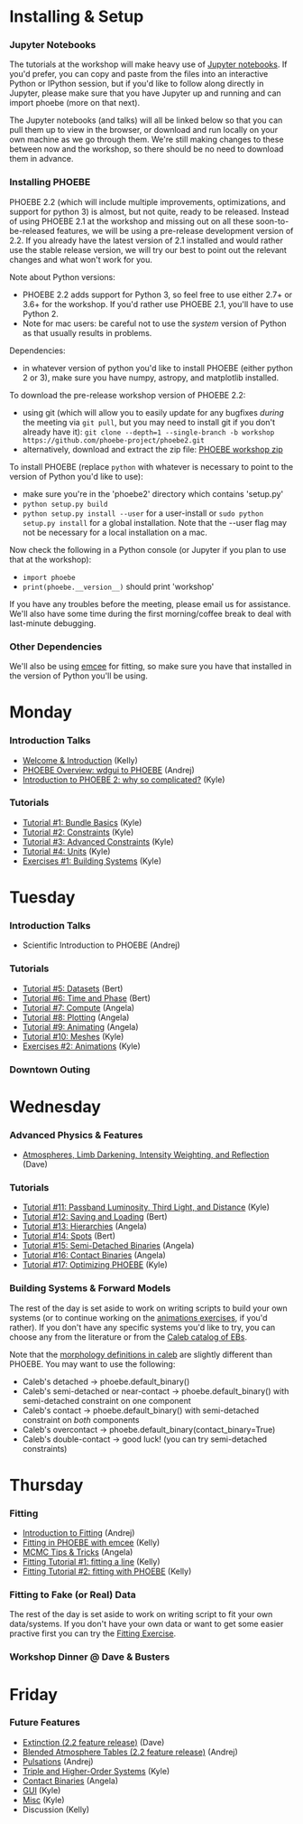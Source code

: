 # Installing & Setup

### Jupyter Notebooks

The tutorials at the workshop will make heavy use of [Jupyter notebooks](https://jupyter.org/install).  If you'd prefer, you can copy and paste from the files into an interactive Python or IPython session, but if you'd like to follow along directly in Jupyter, please make sure that you have Jupyter up and running and can import phoebe (more on that next).

The Jupyter notebooks (and talks) will all be linked below so that you can pull them up to view in the browser, or download and run locally on your own machine as we go through them.  We're still making changes to these between now and the workshop, so there should be no need to download them in advance.

### Installing PHOEBE

PHOEBE 2.2 (which will include multiple improvements, optimizations, and support for python 3) is almost, but not quite, ready to be released.  Instead of using PHOEBE 2.1 at the workshop and missing out on all these soon-to-be-released features, we will be using a pre-release development version of 2.2.  If you already have the latest version of 2.1 installed and would rather use the stable release version, we will try our best to point out the relevant changes and what won't work for you.

Note about Python versions:

* PHOEBE 2.2 adds support for Python 3, so feel free to use either 2.7+ or 3.6+ for the workshop.  If you'd rather use PHOEBE 2.1, you'll have to use Python 2.
* Note for mac users: be careful not to use the *system* version of Python as that usually results in problems.

Dependencies:

* in whatever version of python you'd like to install PHOEBE (either python 2 or 3), make sure you have numpy, astropy, and matplotlib installed.

To download the pre-release workshop version of PHOEBE 2.2:

* using git (which will allow you to easily update for any bugfixes *during* the meeting via `git pull`, but you may need to install git if you don't already have it): `git clone --depth=1 --single-branch -b workshop https://github.com/phoebe-project/phoebe2.git`
* alternatively, download and extract the zip file: [PHOEBE workshop zip](https://github.com/phoebe-project/phoebe2/archive/workshop.zip)


To install PHOEBE (replace `python` with whatever is necessary to point to the version of Python you'd like to use):

* make sure you're in the 'phoebe2' directory which contains 'setup.py'
* `python setup.py build`
* `python setup.py install --user` for a user-install or `sudo python setup.py install` for a global installation. Note that the --user flag may not be necessary for a local installation on a mac.

Now check the following in a Python console (or Jupyter if you plan to use that at the workshop):

* `import phoebe`
* `print(phoebe.__version__)` should print 'workshop'

If you have any troubles before the meeting, please email us for assistance.  We'll also have some time during the first morning/coffee break to deal with last-minute debugging.


### Other Dependencies

We'll also be using [emcee](https://emcee.readthedocs.io/en/stable/) for fitting, so make sure you have that installed in the version of Python you'll be using.


# Monday

### Introduction Talks
* [Welcome & Introduction](https://docs.google.com/presentation/d/e/2PACX-1vRjK8iEVZbdZkDBpW0d7XvfqUNq4_waFI9doIx_DAXQvgIYgendKSSeuWIZuUK59w2IN_hEoCm4lZtL/pub?start=false&loop=false&delayms=3000) (Kelly)
* [PHOEBE Overview: wdgui to PHOEBE](https://docs.google.com/presentation/d/e/2PACX-1vRemPIyKkMmWOe_YAQlH3oKfaSBNt5MhNc0MyTfygJrIEBGhlGrki138KljRymM6sobkCayD2LkYfGw/pub?start=false&loop=false&delayms=3000) (Andrej)
* [Introduction to PHOEBE 2: why so complicated?](https://docs.google.com/presentation/d/e/2PACX-1vT5d5bzuzABHvERmmMfe_aq7fN2w9Q3ctcFib0KM1e8bD_gUpyVCDBk7d28OWgKBNlNYSK6CI5xK2VD/pub?start=false&loop=false&delayms=3000) (Kyle)

### Tutorials
* [Tutorial #1: Bundle Basics](https://nbviewer.jupyter.org/github/phoebe-project/phoebe2-workshop/blob/2019july/Intro_Tutorial_01_bundle_basics.ipynb) (Kyle)
* [Tutorial #2: Constraints](https://nbviewer.jupyter.org/github/phoebe-project/phoebe2-workshop/blob/2019july/Intro_Tutorial_02_constraints.ipynb) (Kyle)
* [Tutorial #3: Advanced Constraints](https://nbviewer.jupyter.org/github/phoebe-project/phoebe2-workshop/blob/2019july/Intro_Tutorial_03_advanced_constraints.ipynb) (Kyle)
* [Tutorial #4: Units](https://nbviewer.jupyter.org/github/phoebe-project/phoebe2-workshop/blob/2019july/Intro_Tutorial_04_units.ipynb) (Kyle)
* [Exercises #1: Building Systems](https://nbviewer.jupyter.org/github/phoebe-project/phoebe2-workshop/blob/2019july/Exercises_01.ipynb) (Kyle)

# Tuesday

### Introduction Talks
* Scientific Introduction to PHOEBE (Andrej)

### Tutorials
* [Tutorial #5: Datasets](https://nbviewer.jupyter.org/github/phoebe-project/phoebe2-workshop/blob/2019july/Intro_Tutorial_05_datasets.ipynb) (Bert)
* [Tutorial #6: Time and Phase](https://nbviewer.jupyter.org/github/phoebe-project/phoebe2-workshop/blob/2019july/Intro_Tutorial_06_time_and_phase.ipynb) (Bert)
* [Tutorial #7: Compute](https://nbviewer.jupyter.org/github/phoebe-project/phoebe2-workshop/blob/2019july/Intro_Tutorial_07_compute.ipynb) (Angela)
* [Tutorial #8: Plotting](https://nbviewer.jupyter.org/github/phoebe-project/phoebe2-workshop/blob/2019july/Intro_Tutorial_08_plotting.ipynb) (Angela)
* [Tutorial #9: Animating](https://nbviewer.jupyter.org/github/phoebe-project/phoebe2-workshop/blob/2019july/Intro_Tutorial_09_animating.ipynb) (Angela)
* [Tutorial #10: Meshes](https://nbviewer.jupyter.org/github/phoebe-project/phoebe2-workshop/blob/2019july/Intro_Tutorial_10_meshes.ipynb) (Kyle)
* [Exercises #2: Animations](https://nbviewer.jupyter.org/github/phoebe-project/phoebe2-workshop/blob/2019july/Exercises_02.ipynb) (Kyle)

### Downtown Outing


# Wednesday


### Advanced Physics & Features
* [Atmospheres, Limb Darkening, Intensity Weighting, and Reflection](https://docs.google.com/presentation/d/e/2PACX-1vQ3LFDQrKAbEhieM3hUDyFgg-W9ozacQYAPmyBlmsb180qqjChf2kNsLonvDCE0iKAF5RdEFdxlC7Pr/pub?start=false&loop=false&delayms=3000) (Dave)


### Tutorials
* [Tutorial #11: Passband Luminosity, Third Light, and Distance](https://nbviewer.jupyter.org/github/phoebe-project/phoebe2-workshop/blob/2019july/Intro_Tutorial_11_pblum_l3_distance.ipynb) (Kyle)
* [Tutorial #12: Saving and Loading](https://nbviewer.jupyter.org/github/phoebe-project/phoebe2-workshop/blob/2019july/Intro_Tutorial_12_saving_loading.ipynb) (Bert) 
* [Tutorial #13: Hierarchies](https://nbviewer.jupyter.org/github/phoebe-project/phoebe2-workshop/blob/2019july/Intro_Tutorial_13_hierarchies.ipynb) (Angela)
* [Tutorial #14: Spots](https://nbviewer.jupyter.org/github/phoebe-project/phoebe2-workshop/blob/2019july/Intro_Tutorial_14_spots.ipynb) (Bert)
* [Tutorial #15: Semi-Detached Binaries](https://nbviewer.jupyter.org/github/phoebe-project/phoebe2-workshop/blob/2019july/Intro_Tutorial_15_semidetached.ipynb) (Angela)
* [Tutorial #16: Contact Binaries](https://nbviewer.jupyter.org/github/phoebe-project/phoebe2-workshop/blob/2019july/Intro_Tutorial_16_contact_binaries.ipynb) (Angela)
* [Tutorial #17: Optimizing PHOEBE](https://nbviewer.jupyter.org/github/phoebe-project/phoebe2-workshop/blob/2019july/Intro_Tutorial_17_optimizing.ipynb) (Kyle)



### Building Systems & Forward Models

The rest of the day is set aside to work on writing scripts to build your own systems (or to continue working on the [animations exercises](https://nbviewer.jupyter.org/github/phoebe-project/phoebe2-workshop/blob/2019july/Exercises_02.ipynb), if you'd rather).  If you don't have any specific systems you'd like to try, you can choose any from the literature or from the [Caleb catalog of EBs](http://caleb.eastern.edu/query_stars_by_type.php).

Note that the [morphology definitions in caleb](http://caleb.eastern.edu/binary_type_definitions.php) are slightly different than PHOEBE.  You may want to use the following:

* Caleb's detached -> phoebe.default_binary()
* Caleb's semi-detached or near-contact -> phoebe.default_binary() with semi-detached constraint on one component
* Caleb's contact -> phoebe.default_binary() with semi-detached constraint on *both* components
* Caleb's overcontact -> phoebe.default_binary(contact_binary=True)
* Caleb's double-contact -> good luck! (you can try semi-detached constraints)




# Thursday

### Fitting
* [Introduction to Fitting](https://docs.google.com/presentation/d/e/2PACX-1vRPMs4qfUborTwJUcBMDy393d7sOVsTT2jsiUFGZAzcWGhEl53cuzSSEpxhE1HDsTnceS6EAek24zfe/pub?start=false&loop=false&delayms=3000) (Andrej)
* [Fitting in PHOEBE with emcee](https://docs.google.com/presentation/d/e/2PACX-1vQyUigkK0EwzbLmAOsdu8t1tgKMC-lyt5dGKUYACWqXFWNNa7N6DnJnauocY1cEBXvF2pdTo28psCvV/pub?start=false&loop=false&delayms=3000) (Kelly)
* [MCMC Tips & Tricks](https://docs.google.com/presentation/d/e/2PACX-1vRoGy9U53Lnko-v7OKBsD1fIxa3-RYyo3wMwRle1xFekZNpBtSWAOvl9wKZ3oLAsvgkEpd2B3TxNrS1/pub?start=false&loop=false&delayms=3000) (Angela)
* [Fitting Tutorial #1: fitting a line](https://nbviewer.jupyter.org/github/phoebe-project/phoebe2-workshop/blob/2019july/phoebe_fitting_1.ipynb) (Kelly)
* [Fitting Tutorial #2: fitting with PHOEBE](https://nbviewer.jupyter.org/github/phoebe-project/phoebe2-workshop/blob/2019july/phoebe_fitting_2.ipynb) (Kelly)

### Fitting to Fake (or Real) Data

The rest of the day is set aside to work on writing script to fit your own data/systems.  If you don't have your own data or want to get some easier practive first you can try the [Fitting Exercise](https://nbviewer.jupyter.org/github/phoebe-project/phoebe2-workshop/blob/2019july/Exercises_03_Fitting.ipynb).


### Workshop Dinner @ Dave & Busters


# Friday

### Future Features
* [Extinction (2.2 feature release)](https://docs.google.com/presentation/d/e/2PACX-1vTjWPSGagcIpOb-_ZJDE7AicGKnZqm5c81U_sAOpB-5CWe6xbUPzkeNB7pk1AkxS_t7xDBEas_AhH7O/pub?start=false&loop=false&delayms=3000) (Dave)
* [Blended Atmosphere Tables (2.2 feature release)](https://docs.google.com/presentation/d/e/2PACX-1vRWc9Fdaeg6aSyV53D_--ebKS4aeHIMtAthozA6J-XVeYtQV8zA9DyBlf6j-Lp7rTDhkQiUiELFX654/pub?start=false&loop=false&delayms=3000) (Andrej)
* [Pulsations](https://docs.google.com/presentation/d/e/2PACX-1vRjBQKKqGBy7pojNo3I3y1JzqEmweKpAUBVNW27glySsiuMWnaHrAdDLXskscu4Wh3g0irqQ3X7PgfU/pub?start=false&loop=false&delayms=3000) (Andrej)
* [Triple and Higher-Order Systems](https://docs.google.com/presentation/d/e/2PACX-1vTfc9rEUzGDbvQ7E4GEa38m-JG6CgS67rPBHuCAABpTWJE9CQlAhXrUSqfApEHVwLR-it8Cs3SsYb8w/pub?start=false&loop=false&delayms=3000) (Kyle)
* [Contact Binaries](https://docs.google.com/presentation/d/e/2PACX-1vR3Qz7TC-77pMzrqc-U57WNS_ec83A0fgxtV2JZ_Em34CbLvbcaCw87VOzW5dNlV3KUnR-nu6u6nZy3/pub?start=false&loop=false&delayms=3000) (Angela)
* [GUI](https://docs.google.com/presentation/d/e/2PACX-1vTJITJ26XNAlyvU6K656k9D9MCIaR6b3HpQ4yLNQSJptpOpSlf8vtz9FNFK6fg-ZVihS34VTS4e4yqj/pub?start=false&loop=false&delayms=3000) (Kyle)
* [Misc](https://docs.google.com/presentation/d/e/2PACX-1vT8op_EoU1CZiemxhZ2XRixSc1SFZxVzKwUPrEAFGMCAoJJSUPeKxebukTC9bZk2JIFZNoJB0BPnCxf/pub?start=false&loop=false&delayms=3000) (Kyle)
* Discussion (Kelly)
